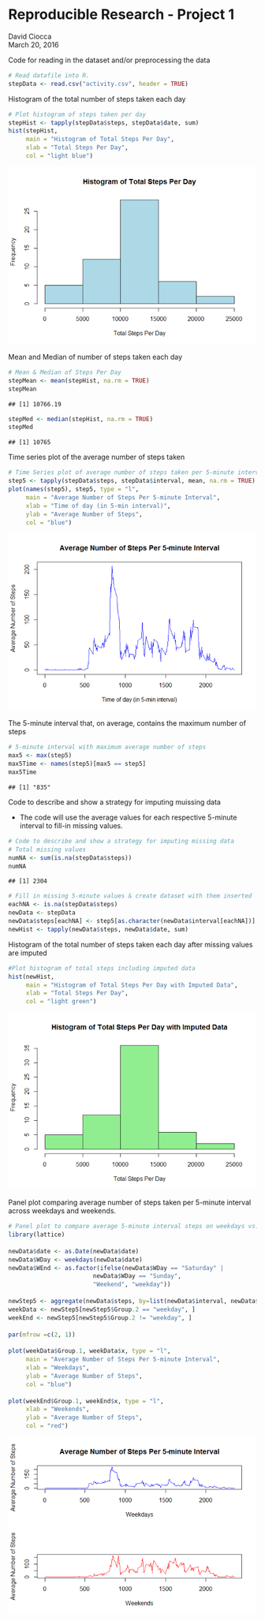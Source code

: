 # Reproducible Research - Project 1
David Ciocca  
March 20, 2016  

Code for reading in the dataset and/or preprocessing the data


```r
# Read datafile into R.
stepData <- read.csv("activity.csv", header = TRUE)
```


Histogram of the total number of steps taken each day

```r
# Plot histogram of steps taken per day
stepHist <- tapply(stepData$steps, stepData$date, sum)
hist(stepHist,
     main = "Histogram of Total Steps Per Day",
     xlab = "Total Steps Per Day",
     col = "light blue")
```

![](PA1_template_files/figure-html/unnamed-chunk-2-1.png)


Mean and Median of number of steps taken each day

```r
# Mean & Median of Steps Per Day
stepMean <- mean(stepHist, na.rm = TRUE)
stepMean
```

```
## [1] 10766.19
```

```r
stepMed <- median(stepHist, na.rm = TRUE)
stepMed
```

```
## [1] 10765
```


Time series plot of the average number of steps taken

```r
# Time Series plot of average number of steps taken per 5-minute interval
step5 <- tapply(stepData$steps, stepData$interval, mean, na.rm = TRUE)
plot(names(step5), step5, type = "l",
     main = "Average Number of Steps Per 5-minute Interval",
     xlab = "Time of day (in 5-min interval)",
     ylab = "Average Number of Steps",
     col = "blue")
```

![](PA1_template_files/figure-html/unnamed-chunk-4-1.png)


The 5-minute interval that, on average, contains the maximum number of steps

```r
# 5-minute interval with maximum average number of steps
max5 <- max(step5)
max5Time <- names(step5)[max5 == step5]
max5Time
```

```
## [1] "835"
```


Code to describe and show a strategy for imputing muissing data

- The code will use the average values for each respective 5-minute interval to
fill-in missing values.

```r
# Code to describe and show a strategy for imputing missing data
# Total missing values
numNA <- sum(is.na(stepData$steps))
numNA
```

```
## [1] 2304
```

```r
# Fill in missing 5-minute values & create dataset with them inserted
eachNA <- is.na(stepData$steps)
newData <- stepData
newData$steps[eachNA] <- step5[as.character(newData$interval[eachNA])]
newHist <- tapply(newData$steps, newData$date, sum)
```


Histogram of the total number of steps taken each day after missing values 
are imputed

```r
#Plot histogram of total steps including imputed data        
hist(newHist,
     main = "Histogram of Total Steps Per Day with Imputed Data",
     xlab = "Total Steps Per Day",
     col = "light green")
```

![](PA1_template_files/figure-html/unnamed-chunk-7-1.png)


Panel plot comparing average number of steps taken per 5-minute interval across
weekdays and weekends.

```r
# Panel plot to compare average 5-minute interval steps on weekdays vs.weekends.
library(lattice)

newData$date <- as.Date(newData$date)
newData$WDay <- weekdays(newData$date)
newData$WEnd <- as.factor(ifelse(newData$WDay == "Saturday" | 
                        newData$WDay == "Sunday", 
                        "Weekend", "weekday"))

newStep5 <- aggregate(newData$steps, by=list(newData$interval, newData$WEnd), mean)
weekData <- newStep5[newStep5$Group.2 == "weekday", ]
weekEnd <- newStep5[newStep5$Group.2 != "weekday", ]

par(mfrow =c(2, 1))

plot(weekData$Group.1, weekData$x, type = "l",
     main = "Average Number of Steps Per 5-minute Interval",
     xlab = "Weekdays",
     ylab = "Average Number of Steps",
     col = "blue")

plot(weekEnd$Group.1, weekEnd$x, type = "l",
     xlab = "Weekends",
     ylab = "Average Number of Steps",
     col = "red")
```

![](PA1_template_files/figure-html/unnamed-chunk-8-1.png)
